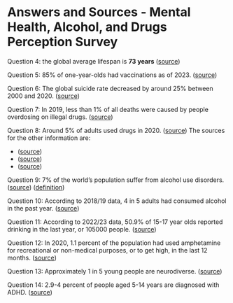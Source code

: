 ﻿# Answers and Sources - Mental Health, Alcohol, and Drugs Perception Survey 

Question 4: the global average lifespan is **73 years** ([source](https://ourworldindata.org/life-expectancy))

Question 5: 85% of one-year-olds had vaccinations as of 2023. ([source](https://upgrader.gapminder.org/q/33/explanation))  

Question 6: The global suicide rate decreased by around 25% between 2000 and 2020. ([source](https://upgrader.gapminder.org/t/sdg-world-03/1/explanation))

Question 7: In 2019, less than 1% of all deaths were caused by people overdosing on illegal drugs. ([source](https://upgrader.gapminder.org/t/sdg-world-03/1655/explanation))

Question 8: Around 5% of adults used drugs in 2020. ([source](https://upgrader.gapminder.org/t/sdg-world-03/1688/explanation)) The sources for the other information are:
- ([source](https://www.who.int/health-topics/diabetes#tab=tab_1))
- ([source](https://www.stats.govt.nz/information-releases/lgbt-plus-population-of-aotearoa-year-ended-june-2021/))
- ([source](https://www.healthline.com/health/eye-health/eye-color-percentages#eye-color-percentages))

Question 9: 7% of the world’s population suffer from alcohol use disorders. ([source](https://www.who.int/news-room/fact-sheets/detail/alcohol)) ([definition](https://www.niaaa.nih.gov/publications/brochures-and-fact-sheets/understanding-alcohol-use-disorder))

Question 10: According to 2018/19 data, 4 in 5 adults had consumed alcohol in the past year. ([source](https://resources.alcohol.org.nz/resources-research/alcohol-research/nz-statistics))

Question 11: According to 2022/23 data, 50.9% of 15-17 year olds reported drinking in the last year, or 105000 people. ([source](https://www.actionpoint.org.nz/trends_in_adolescent_drinking_in_new_zealand))

Question 12: In 2020, 1.1 percent of the population had used amphetamine for recreational or non-medical purposes, or to get high, in the last 12 months. ([source](https://www.parliament.nz/media/7832/methamphetamine_in_new-zealand_-a_snapshot_of_recent_trends.pdf))

Question 13: Approximately 1 in 5 young people are neurodiverse. ([source](https://www.health.govt.nz/system/files/2024-08/h2024036865-briefing-overview-on-neurodiversity.pdf))

Question 14: 2.9-4 percent of people aged 5-14 years are diagnosed with ADHD. ([source](https://www.health.govt.nz/system/files/2024-08/h2024036865-briefing-overview-on-neurodiversity.pdf))